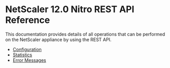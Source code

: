 # NetScaler 12.0 Nitro REST API Reference

This documentation provides details of all operations that can be performed on the NetScaler appliance by using the REST API.
* [Configuration](./configuration/configuration.md)
* [Statistics](./statistics/statistics.md)
* [Error Messages](./error-messages/error-messages.md)


